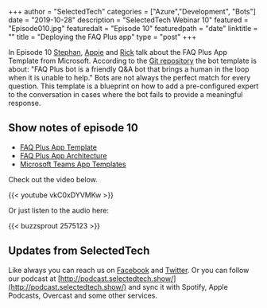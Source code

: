 +++
author = "SelectedTech"
categories = ["Azure","Development", "Bots"]
date = "2019-10-28"
description = "SelectedTech Webinar 10"
featured = "Episode010.jpg"
featuredalt = "Episode 10"
featuredpath = "date"
linktitle = ""
title = "Deploying the FAQ Plus app"
type = "post"
+++

In Episode 10 [Stephan](https://twitter.com/stephanbisser), [Appie](https://twitter.com/appieschot) and [Rick](https://twitter.com/RickVanRousselt) talk about the FAQ Plus App Template from Microsoft. According to the [Git repository](https://github.com/OfficeDev/microsoft-teams-faqplusplus-app) the bot template is about: "FAQ Plus bot is a friendly Q&A bot that brings a human in the loop when it is unable to help." Bots are not always the perfect match for every question. This template is a blueprint on how to add a pre-configured expert to the conversation in cases where the bot fails to provide a meaningful response.

## Show notes of episode 10

- [FAQ Plus App Template](https://github.com/OfficeDev/microsoft-teams-faqplusplus-app)
- [FAQ Plus App Architecture](https://github.com/OfficeDev/microsoft-teams-faqplusplus-app/wiki/Solution-overview)
- [Microsoft Teams App Templates](https://docs.microsoft.com/en-us/microsoftteams/platform/samples/app-templates)

Check out the video below.

{{< youtube vkC0xDYVMKw >}}

Or just listen to the audio here:

{{< buzzsprout 2575123 >}}

## Updates from SelectedTech

Like always you can reach us on [Facebook](https://www.facebook.com/SelectedTechPage/) and [Twitter](https://twitter.com/selectedtech). Or you can follow our podcast at [http://podcast.selectedtech.show/](http://podcast.selectedtech.show/) and sync it with Spotify, Apple Podcasts, Overcast and some other services.
